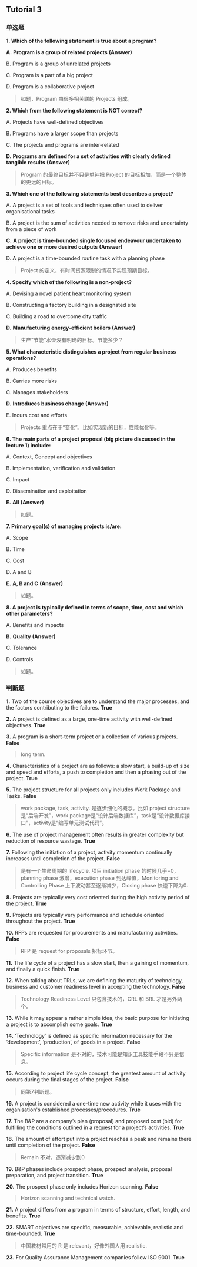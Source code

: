 ## Tutorial 3

### 单选题

**1. Which of the following statement is true about a program?**

**A.** **Program is a group of related projects** **(Answer)**

B. Program is a group of unrelated projects

C. Program is a part of a big project

D. Program is a collaborative project

> 如题，Program 由很多相关联的 Projects 组成。

**2. Which from the following statement is NOT correct?**

A. Projects have well-defined objectives

B. Programs have a larger scope than projects

C. The projects and programs are inter-related

**D.** **Programs are defined for a set of activities with clearly defined tangible results** **(Answer)**

> Program 的最终目标并不只是单纯把 Project 的目标相加，而是一个整体的更远的目标。

**3. Which one of the following statements best describes a project?**

A. A project is a set of tools and techniques often used to deliver organisational tasks

B. A project is the sum of activities needed to remove risks and uncertainty from a piece of work

**C.** **A project is time-bounded single focused endeavour undertaken to achieve one or more desired outputs** **(Answer)**

D. A project is a time-bounded routine task with a planning phase

> Project 的定义，有时间资源限制的情况下实现预期目标。

**4. Specify which of the following is a non-project?**

A. Devising a novel patient heart monitoring system

B. Constructing a factory building in a designated site

C. Building a road to overcome city traffic

**D.** **Manufacturing energy-efficient boilers** **(Answer)**

> 生产“节能”水壶没有明确的目标。节能多少？

**5. What characteristic distinguishes a project from regular business operations?**

A. Produces benefits

B. Carries more risks

C. Manages stakeholders

**D.** **Introduces business change** **(Answer)**

E. Incurs cost and efforts

> Projects 重点在于“变化”。比如实现新的目标，性能优化等。

**6. The main parts of a project proposal (big picture discussed in the lecture 1) include:**

A. Context, Concept and objectives

B. Implementation, verification and validation

C. Impact

D. Dissemination and exploitation

**E.** **All** **(Answer)**

> 如题。

**7. Primary goal(s) of managing projects is/are:**

A. Scope

B. Time

C. Cost

D. A and B

**E.** **A, B and C** **(Answer)**

> 如题。

**8. A project is typically defined in terms of scope, time, cost and which other parameters?**

A. Benefits and impacts

**B.** **Quality** **(Answer)**

C. Tolerance

D. Controls

> 如题。

### 判断题

**1.** Two of the course objectives are to understand the major processes, and the factors contributing to the failures. **True**

**2.** A project is defined as a large, one-time activity with well-defined objectives. **True**

**3.** A program is a short-term project or a collection of various projects. **False**

> long term.

**4.** Characteristics of a project are as follows: a slow start, a build-up of size and speed and efforts, a push to completion and then a phasing out of the project. **True**

**5.** The project structure for all projects only includes Work Package and Tasks. **False**

> work package, task, activity. 是逐步细化的概念。比如 project structure 是“后端开发”，work package是“设计后端数据库”，task是“设计数据库接口”，activity是“编写单元测试代码”。

**6.** The use of project management often results in greater complexity but reduction of resource wastage. **True**

**7.** Following the initiation of a project, activity momentum continually increases until completion of the project. **False**

> 是有一个生命周期的 lifecycle. 项目 initiation phase 的时候几乎=0，planning phase 激增，execution phase 到达峰值，Monitoring and Controlling Phase 上下波动甚至逐渐减少，Closing phase 快速下降为0.

**8.** Projects are typically very cost oriented during the high activity period of the project. **True**

**9.** Projects are typically very performance and schedule oriented throughout the project. **True**

**10.** RFPs are requested for procurements and manufacturing activities. **False**

> RFP 是 request for proposals 招标环节。

**11.** The life cycle of a project has a slow start, then a gaining of momentum, and finally a quick finish. **True**

**12.** When talking about TRLs, we are defining the maturity of technology, business and customer readiness level in accepting the technology. **False**

> Technology Readiness Level 只包含技术的，CRL 和 BRL 才是另外两个。

**13.** While it may appear a rather simple idea, the basic purpose for initiating a project is to accomplish some goals. **True**

**14.**   ‘Technology’ is defined as specific information necessary for the ‘development’, ‘production’, of goods in a project. **False**

> Specific information 是不对的，技术可能是知识工具技能手段不只是信息。

**15.**   According to project life cycle concept, the greatest amount of activity occurs during the final stages of the project. **False**

> 同第7判断题。

**16.**   A project is considered a one-time new activity while it uses with the organisation's established processes/procedures. **True**

**17.**   The B&P are a company’s plan (proposal) and proposed cost (bid) for fulfilling the conditions outlined in a request for a project’s activities. **True**

**18.**   The amount of effort put into a project reaches a peak and remains there until completion of the project. **False**

> Remain 不对，逐渐减少到0

**19.**   B&P phases include prospect phase, prospect analysis, proposal preparation, and project transition. **True**

**20.**   The prospect phase only includes Horizon scanning. **False**

> Horizon scanning and technical watch.

**21.**   A project differs from a program in terms of structure, effort, length, and benefits. **True**

**22.**   SMART objectives are specific, measurable, achievable, realistic and time-bounded. **True**

> 中国教材常用的 R 是 relevant，好像外国人用 realistic.

**23.** For Quality Assurance Management companies follow ISO 9001. **True**